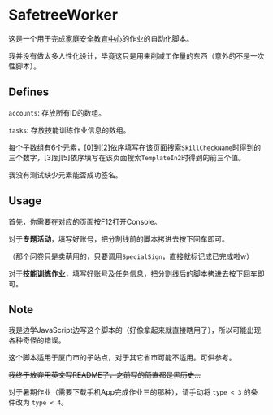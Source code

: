 # SafetreeWorker
这是一个用于完成[家庭安全教育中心](http://xiamen.safetree.com.cn/)的作业的自动化脚本。

我并没有做太多人性化设计，毕竟这只是用来削减工作量的东西（意外的不是一次性脚本）。

## Defines
`accounts`: 存放所有ID的数组。

`tasks`: 存放技能训练作业信息的数组。

每个子数组有6个元素，[0]到[2]依序填写在该页面搜索`SkillCheckName`时得到的三个数字，[3]到[5]依序填写在该页面搜索`TemplateIn2`时得到的前三个值。

我没有测试缺少元素能否成功签名。

## Usage
首先，你需要在对应的页面按F12打开Console。

对于**专题活动**，填写好账号，把分割线前的脚本拷进去按下回车即可。

（那个问卷只是卖萌用的，只要调用`SpecialSign`，直接就标记成已完成啦w）

对于**技能训练作业**，填写好账号及任务信息，把分割线后的脚本拷进去按下回车即可。

## Note
我是边学JavaScript边写这个脚本的（好像拿起来就直接瞎用了），所以可能出现各种奇怪的错误。

这个脚本适用于厦门市的子站点，对于其它省市可能不适用。可供参考。

<del>我终于放弃用英文写README了，之前写的简直都是黑历史...</del>

对于暑期作业（需要下载手机App完成作业三的那种），请手动将 `type < 3` 的条件改为 `type < 4`。
